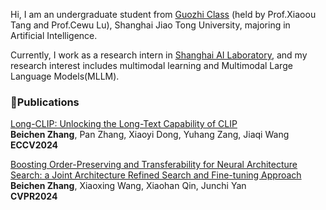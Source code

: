 Hi, I am an undergraduate student from [Guozhi Class](http://www.qingyuan.sjtu.edu.cn/c/guozhibanjianjie.html) (held by Prof.Xiaoou Tang and Prof.Cewu Lu), Shanghai Jiao Tong University, majoring in Artificial Intelligence.

Currently, I work as a research intern in [Shanghai AI Laboratory](https://www.shlab.org.cn/), and my research interest includes multimodal learning and Multimodal Large Language Models(MLLM).

### 📝Publications
[Long-CLIP: Unlocking the Long-Text Capability of CLIP](https://arxiv.org/abs/2403.15378)\
**Beichen Zhang**, Pan Zhang, Xiaoyi Dong, Yuhang Zang, Jiaqi Wang \
**ECCV2024**


[Boosting Order-Preserving and Transferability for Neural Architecture Search: a Joint Architecture Refined Search and Fine-tuning Approach](https://arxiv.org/abs/2403.11380)\
**Beichen Zhang**, Xiaoxing Wang, Xiaohan Qin, Junchi Yan \
**CVPR2024**
